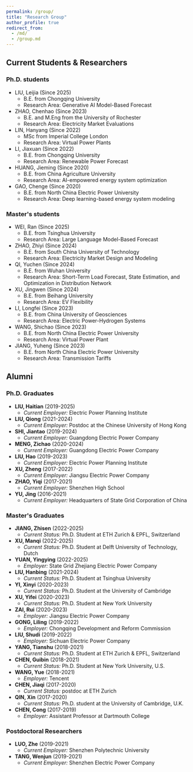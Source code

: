 ```yaml
---
permalink: /group/
title: "Research Group"
author_profile: true
redirect_from: 
  - /md/
  - /group.md
---
```


## Current Students & Researchers

### Ph.D. students 

- LIU, Leijia (Since 2025)
  - B.E. from Chongqing University
  - Research Area: Generative AI Model-Based Forecast
- ZHAO, Chenhao (Since 2023)
  - B.E. and M.Eng from the University of Rochester
  - Research Area: Electricity Market Evaluations
- LIN, Hanyang (Since 2022)
  - MSc from Imperial College London
  - Research Area: Virtual Power Plants
- LI, Jiaxuan (Since 2022)
  - B.E. from Chongqing University 
  - Research Area: Renewable Power Forecast
- HUANG, Jieming (Since 2020)
  - B.E. from China Agriculture University 
  - Research Area: AI-empowered energy system optimization
- GAO, Chenge (Since 2020)
  - B.E. from North China Electric Power University 
  - Research Area: Deep learning-based energy system modeling
    
### Master's students 

- WEI, Ran (Since 2025)
  - B.E. from Tsinghua University
  - Research Area: Large Language Model-Based Forecast
- ZHAO, Zhiyi (Since 2024)
  - B.E. from South China University of Technology
  - Research Area: Electricity Market Design and Modeling
- QI, Yuchen (Since 2024)
  - B.E. from Wuhan University
  - Research Area: Short-Term Load Forecast, State Estimation, and Optimization in Distribution Network
- XU, Jingwen (Since 2024)
  - B.E. from Beihang University 
  - Research Area: EV Flexibility
- LI, Longfei (Since 2023)
  - B.E. from China University of Geosciences 
  - Research Area: Electric Power-Hydrogen Systems
- WANG, Shichao (Since 2023)
  - B.E. from North China Electric Power University
  - Research Area: Virtual Power Plant 
- JIANG, Yuheng (Since 2023)
  - B.E. from North China Electric Power University
  - Research Area: Transmission Tariffs


## Alumni

### Ph.D. Graduates

- **LIU, Haitian** (2019-2025)
  - *Current Employer:* Electric Power Planning Institute
- **LIU, Qiong** (2021-2024)
  - *Current Employer:* Postdoc at the Chinese University of Hong Kong
- **SHI, Jiantao** (2019-2024)
  - *Current Employer:* Guangdong Electric Power Company
- **MENG, Zichao** (2020-2024)
  - *Current Employer:* Guangdong Electric Power Company
- **LIU, Hao** (2019-2023)
  - *Current Employer:* Electric Power Planning Institute
- **XU, Zheng** (2017-2022)
  - *Current Employer:* Jiangsu Electric Power Company
- **ZHAO, Yiqi** (2017-2021)
  - *Current Employer:* Shenzhen High School
- **YU, Jing** (2016-2021)
  - *Current Employer:* Headquarters of State Grid Corporation of China

### Master's Graduates

- **JIANG, Zhisen** (2022-2025)
  - *Current Status:* Ph.D. Student at ETH Zurich & EPFL, Switzerland
- **XU, Manqi** (2022-2025)
  - *Current Status:* Ph.D. Student at Delft University of Technology, Dutch
- **YUAN, Yingying** (2022-2025)
  - *Employer:* State Grid Zhejiang Electric Power Company
- **LIU, Hanbing** (2021-2024)
  - *Current Status:* Ph.D. Student at Tsinghua University
- **YI, Xinyi** (2020-2023)
  - *Current Status:* Ph.D. Student at the University of Cambridge
- **XU, Yifei** (2020-2023)
  - *Current Status:* Ph.D. Student at New York University
- **ZAI, Rui** (2020-2023)
  - *Employer:* Jiangsu Electric Power Company
- **GONG, Liling** (2019-2022)
  - *Employer:* Chongqing Development and Reform Commission
- **LIU, Shudi** (2019-2022)
  - *Employer:* Sichuan Electric Power Company
- **YANG, Tianshu** (2018-2021)
  - *Current Status:* Ph.D. Student at ETH Zurich & EPFL, Switzerland
- **CHEN, Guibin** (2018-2021)
  - *Current Status:* Ph.D. Student at New York University, U.S.
- **WANG, Yue** (2018-2021)
  - *Employer:* Tencent
- **CHEN, Jiaqi** (2017-2020)
  - *Current Status:* postdoc at ETH Zurich
- **QIN, Xin** (2017-2020)
  - *Current Status:* Ph.D. student at the University of Cambridge, U.K.
- **CHEN, Cong** (2017-2019)
  - *Employer:* Assistant Professor at Dartmouth College

### Postdoctoral Researchers

- **LUO, Zhe** (2019-2021)
  - *Current Employer:* Shenzhen Polytechnic University
- **TANG, Wenjun** (2019-2021)
  - *Current Employer:* Shenzhen Electric Power Company

